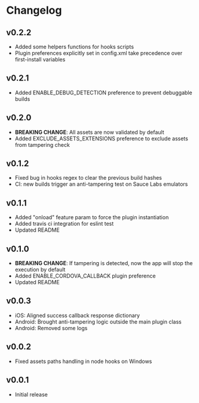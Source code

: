 # Changelog

## v0.2.2

- Added some helpers functions for hooks scripts
- Plugin preferences explicitly set in config.xml take precedence over first-install variables

## v0.2.1

- Added ENABLE_DEBUG_DETECTION preference to prevent debuggable builds

## v0.2.0

- **BREAKING CHANGE**: All assets are now validated by default
- Added EXCLUDE_ASSETS_EXTENSIONS preference to exclude assets from tampering check

## v0.1.2

- Fixed bug in hooks regex to clear the previous build hashes
- CI: new builds trigger an anti-tampering test on Sauce Labs emulators

## v0.1.1

- Added "onload" feature param to force the plugin instantiation
- Added travis ci integration for eslint test
- Updated README

## v0.1.0

- **BREAKING CHANGE**: If tampering is detected, now the app will stop the execution by default
- Added ENABLE_CORDOVA_CALLBACK plugin preference
- Updated README

## v0.0.3

- iOS: Aligned success callback response dictionary
- Android: Brought anti-tampering logic outside the main plugin class
- Android: Removed some logs

## v0.0.2

- Fixed assets paths handling in node hooks on Windows

## v0.0.1

- Initial release